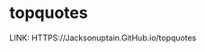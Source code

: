 # topquotes

<!--First website I ever made...and it actually has the most stars. Kinda fun. 
I'm going to remake it with react but I'll keep the old version cause its fun! -->

LINK:
HTTPS://Jacksonuptain.GitHub.io/topquotes
